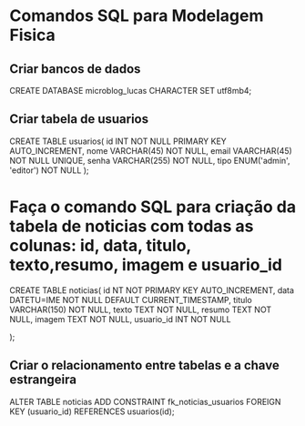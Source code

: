# Comandos SQL para Modelagem Fisica

## Criar bancos de dados

CREATE DATABASE microblog_lucas CHARACTER SET utf8mb4;

## Criar tabela de usuarios

CREATE TABLE usuarios(
    id INT NOT NULL PRIMARY KEY AUTO_INCREMENT,
    nome VARCHAR(45) NOT NULL,
    email VAARCHAR(45) NOT NULL UNIQUE,
    senha VARCHAR(255) NOT NULL,
    tipo ENUM('admin', 'editor') NOT NULL
);

# Faça o comando SQL  para criação da tabela de noticias com todas as colunas: id, data, titulo, texto,resumo, imagem e usuario_id

CREATE TABLE noticias(
    id NT NOT PRIMARY KEY AUTO_INCREMENT,
    data DATETU=IME NOT NULL DEFAULT CURRENT_TIMESTAMP,
    titulo VARCHAR(150) NOT NULL,
    texto TEXT NOT NULL,
    resumo TEXT NOT NULL,
    imagem TEXT NOT NULL,
    usuario_id INT NOT NULL

); 

## Criar o relacionamento entre tabelas e a chave estrangeira

ALTER TABLE noticias
    ADD CONSTRAINT fk_noticias_usuarios
    FOREIGN KEY (usuario_id) REFERENCES usuarios(id);
